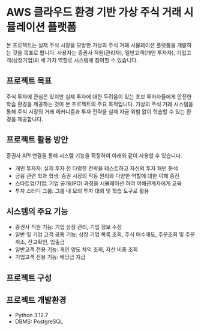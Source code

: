 # AWS 클라우드 환경 기반 가상 주식 거래 시뮬레이션 플랫폼

본 프로젝트는 실제 주식 시장을 모방한 가상의 주식 거래 시뮬레이션 플랫폼을 개발하는 것을 목표로 합니다. 사용자는 증권사 직원(관리자), 일반고객(개인 투자자), 기업고객(상장기업)의 세 가지 역할로 시스템에 참여할 수 있습니다.

## 프로젝트 목표
주식 투자에 관심은 있지만 실제 투자에 대한 두려움이 있는 초보 투자자들에게 안전한 학습 환경을 제공하는 것이 본 프로젝트의 주요 목적입니다. 가상의 주식 거래 시스템을 통해 주식 시장의 거래 메커니즘과 투자 전략을 실제 자금 위험 없이 학습할 수 있는 환경을 제공합니다.

## 프로젝트 활용 방안
증권사 API 연결을 통해 시스템 기능을 확장하여 아래와 같이 사용할 수 있습니다.
- 개인 투자자: 실제 투자 전 다양한 전략을 테스트하고 자신의 투자 패턴 분석
- 금융 관련 학과 학생: 증권 시장의 작동 원리와 다양한 역할에 대한 이해 증진
- 스타트업/기업: 기업 공개(IPO) 과정을 시뮬레이션 하여 이해관계자에게 교육
- 투자 스터디 그룹: 그룹 내 모의 투자 대회 및 학습 도구로 활용

## 시스템의 주요 기능
- 증권사 직원 기능: 기업 상장 관리, 기업 정보 수정
- 일반 및 기업 고객 공통 기능: 상장 기업 목록 조회, 주식 매수매도, 주문조회 및 주문취소, 잔고확인, 입출금
- 일반고객 전용 기능: 개인 양도 차익 조회, 자산 비중 조회
- 기업고객 전용 기능: 배당금 지급

## 프로젝트 구성

## 프로젝트 개발환경
- Python 3.12.7
- DBMS: PostgreSQL
